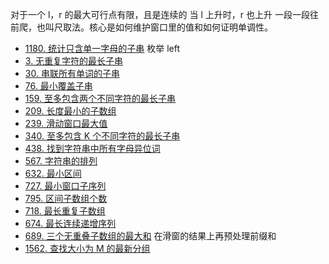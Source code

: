 
对于一个 l，r 的最大可行点有限，且是连续的
当 l 上升时，r 也上升
一段一段往前爬，也叫尺取法。核心是如何维护窗口里的值和如何证明单调性。


- [1180. 统计只含单一字母的子串](https://leetcode-cn.com/problems/count-substrings-with-only-one-distinct-letter/) 枚举 left
- [3. 无重复字符的最长子串](https://leetcode-cn.com/problems/longest-substring-without-repeating-characters/)
- [30. 串联所有单词的子串](https://leetcode-cn.com/problems/substring-with-concatenation-of-all-words/)
- [76. 最小覆盖子串](https://leetcode-cn.com/problems/minimum-window-substring/)
- [159. 至多包含两个不同字符的最长子串](https://leetcode-cn.com/problems/longest-substring-with-at-most-two-distinct-characters/)
- [209. 长度最小的子数组](https://leetcode-cn.com/problems/minimum-size-subarray-sum/)
- [239. 滑动窗口最大值](https://leetcode-cn.com/problems/sliding-window-maximum/)
- [340. 至多包含 K 个不同字符的最长子串](https://leetcode-cn.com/problems/longest-substring-with-at-most-k-distinct-characters/)
- [438. 找到字符串中所有字母异位词](https://leetcode-cn.com/problems/find-all-anagrams-in-a-string/)
- [567. 字符串的排列](https://leetcode-cn.com/problems/permutation-in-string/)
- [632. 最小区间](https://leetcode-cn.com/problems/smallest-range-covering-elements-from-k-lists/solution/zui-xiao-qu-jian-by-leetcode/)
- [727. 最小窗口子序列](https://leetcode-cn.com/problems/minimum-window-subsequence/)
- [795. 区间子数组个数](https://leetcode-cn.com/problems/number-of-subarrays-with-bounded-maximum/)
- [718. 最长重复子数组](https://leetcode-cn.com/problems/maximum-length-of-repeated-subarray/)
- [674. 最长连续递增序列](https://leetcode-cn.com/problems/longest-continuous-increasing-subsequence/)
- [689. 三个无重叠子数组的最大和](https://leetcode-cn.com/problems/maximum-sum-of-3-non-overlapping-subarrays/) 在滑窗的结果上再预处理前缀和
- [1562. 查找大小为 M 的最新分组](https://leetcode-cn.com/problems/find-latest-group-of-size-m/)
